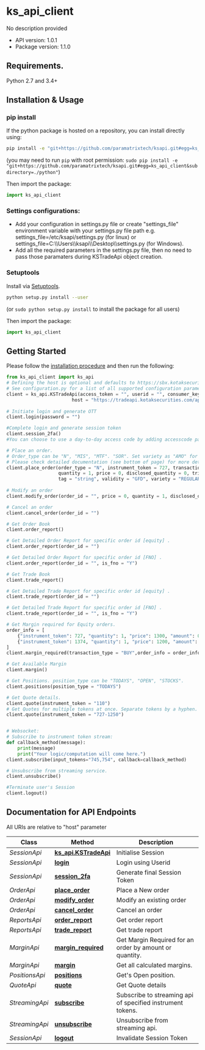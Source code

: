 # ks_api_client
No description provided

- API version: 1.0.1
- Package version: 1.1.0

## Requirements.

Python 2.7 and 3.4+

## Installation & Usage
### pip install

If the python package is hosted on a repository, you can install directly using:

```sh
pip install -e "git+https://github.com/paramatrixtech/ksapi.git#egg=ks_api_client&subdirectory=./python"
```
(you may need to run `pip` with root permission: `sudo pip install -e "git+https://github.com/paramatrixtech/ksapi.git#egg=ks_api_client&subdirectory=./python"`)

Then import the package:
```python
import ks_api_client
```

### Settings configurations:
- Add your configuration in settings.py file or create "settings_file" environment variable with your settings.py file path e.g. settings_file=/etc/ksapi/settings.py (for linux) or settings_file=C:\\\Users\\\ksapi\\\Desktop\\\settings.py (for Windows).
- Add all the required parameters in the settings.py file, then no need to pass those paramaters during KSTradeApi object creation.


### Setuptools

Install via [Setuptools](http://pypi.python.org/pypi/setuptools).

```sh
python setup.py install --user
```
(or `sudo python setup.py install` to install the package for all users)

Then import the package:
```python
import ks_api_client
```

## Getting Started

Please follow the [installation procedure](#installation--usage) and then run the following:

```python
from ks_api_client import ks_api
# Defining the host is optional and defaults to https://sbx.kotaksecurities.com/apim
# See configuration.py for a list of all supported configuration parameters.
client = ks_api.KSTradeApi(access_token = "", userid = "", consumer_key = "",ip = "127.0.0.1", app_id = "test", \
                        host = "https://tradeapi.kotaksecurities.com/apim", consumer_secret = "")
					 
# Initiate login and generate OTT
client.login(password = "")

#Complete login and generate session token
client.session_2fa()
#You can choose to use a day-to-day access code by adding accesscode parameter : client.session_2fa(access_code = "")

# Place an order. 
# Order_type can be "N", "MIS", "MTF". "SOR". Set variety as "AMO" for post-market orders. 
# Please check detailed documentation (see bottom of page) for more details on each variable.                   
client.place_order(order_type = "N", instrument_token = 727, transaction_type = "BUY",\
                   quantity = 1, price = 0, disclosed_quantity = 0, trigger_price = 0,\
                   tag = "string", validity = "GFD", variety = "REGULAR")
						
# Modify an order
client.modify_order(order_id = "", price = 0, quantity = 1, disclosed_quantity = 0, trigger_price = 0, validity = "GFD")

# Cancel an order
client.cancel_order(order_id = "")

# Get Order Book
client.order_report()

# Get Detailed Order Report for specific order id [equity] . 
client.order_report(order_id = "")

# Get Detailed Order Report for specific order id [FNO] .
client.order_report(order_id = "", is_fno = "Y")

# Get Trade Book
client.trade_report()

# Get Detailed Trade Report for specific order id [equity] . 
client.trade_report(order_id = "")

# Get Detailed Trade Report for specific order id [FNO] .
client.trade_report(order_id = "", is_fno = "Y")

# Get Margin required for Equity orders. 
order_info = [
    {"instrument_token": 727, "quantity": 1, "price": 1300, "amount": 0, "trigger_price": 1190},
    {"instrument_token": 1374, "quantity": 1, "price": 1200, "amount": 0, "trigger_price": 1150}
]
client.margin_required(transaction_type = "BUY",order_info = order_info)

# Get Available Margin
client.margin()

# Get Positions. position_type can be "TODAYS", "OPEN", "STOCKS".
client.positions(position_type = "TODAYS")

# Get Quote details. 
client.quote(instrument_token = "110")
# Get Quotes for multiple tokens at once. Separate tokens by a hyphen. 
client.quote(instrument_token = "727-1250")


# Websocket: 
# Subscribe to instrument token stream:
def callback_method(message):
    print(message)
    print("Your logic/computation will come here.")
client.subscribe(input_tokens="745,754", callback=callback_method)

# Unsubscribe from streaming service.
client.unsubscribe()

#Terminate user's Session
client.logout()
```
## Documentation for API Endpoints

All URIs are relative to "host" parameter

Class | Method | Description
------------ | ------------- | -------------
*SessionApi* | [**ks_api.KSTradeApi**](docs/SessionApi.md#session_init) | Initialise Session
*SessionApi* | [**login**](docs/SessionApi.md#login) | Login using Userid
*SessionApi* | [**session_2fa**](docs/SessionApi.md#session_2fa) | Generate final Session Token
*OrderApi* | [**place_order**](docs/OrderApi.md#place_order) | Place a New order
*OrderApi* | [**modify_order**](docs/OrderApi.md#modify_order) | Modify an existing order
*OrderApi* | [**cancel_order**](docs/OrderApi.md#cancel_order) | Cancel an order
*ReportsApi* | [**order_report**](docs/ReportsApi.md#order_report) | Get order report
*ReportsApi* | [**trade_report**](docs/ReportsApi.md#trade_report) | Get trade report
*MarginApi* | [**margin_required**](docs/MarginApi.md#margin_required) | Get Margin Required for an order by amount or quantity.
*MarginApi* | [**margin**](docs/MarginApi.md#margin) | Get all calculated margins.
*PositionsApi* | [**positions**](docs/PositionsApi.md#positions) | Get&#39;s Open position.
*QuoteApi* | [**quote**](docs/QuoteApi.md#quote_details) | Get Quote details
*StreamingApi* | [**subscribe**](docs/StreamingApi.md#subscribe) | Subscribe to streaming api of specified instrument tokens.
*StreamingApi* | [**unsubscribe**](docs/StreamingApi.md#unsubscribe) | Unsubscribe from streaming api.
*SessionApi* | [**logout**](docs/SessionApi.md#logout) | Invalidate Session Token



